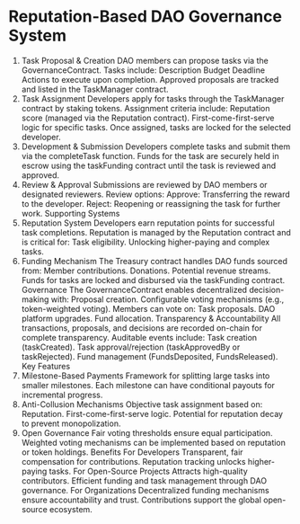 #  Reputation-Based DAO Governance System
1. Task Proposal & Creation
DAO members can propose tasks via the GovernanceContract.
Tasks include:
Description
Budget
Deadline
Actions to execute upon completion.
Approved proposals are tracked and listed in the TaskManager contract.
2. Task Assignment
Developers apply for tasks through the TaskManager contract by staking tokens.
Assignment criteria include:
Reputation score (managed via the Reputation contract).
First-come-first-serve logic for specific tasks.
Once assigned, tasks are locked for the selected developer.
3. Development & Submission
Developers complete tasks and submit them via the completeTask function.
Funds for the task are securely held in escrow using the taskFunding contract until the task is reviewed and approved.
4. Review & Approval
Submissions are reviewed by DAO members or designated reviewers.
Review options:
Approve: Transferring the reward to the developer.
Reject: Reopening or reassigning the task for further work.
Supporting Systems
1. Reputation System
Developers earn reputation points for successful task completions.
Reputation is managed by the Reputation contract and is critical for:
Task eligibility.
Unlocking higher-paying and complex tasks.
2. Funding Mechanism
The Treasury contract handles DAO funds sourced from:
Member contributions.
Donations.
Potential revenue streams.
Funds for tasks are locked and disbursed via the taskFunding contract.
Governance
The GovernanceContract enables decentralized decision-making with:
Proposal creation.
Configurable voting mechanisms (e.g., token-weighted voting).
Members can vote on:
Task proposals.
DAO platform upgrades.
Fund allocation.
Transparency & Accountability
All transactions, proposals, and decisions are recorded on-chain for complete transparency.
Auditable events include:
Task creation (taskCreated).
Task approval/rejection (taskApprovedBy or taskRejected).
Fund management (FundsDeposited, FundsReleased).
Key Features
1. Milestone-Based Payments
Framework for splitting large tasks into smaller milestones.
Each milestone can have conditional payouts for incremental progress.
2. Anti-Collusion Mechanisms
Objective task assignment based on:
Reputation.
First-come-first-serve logic.
Potential for reputation decay to prevent monopolization.
3. Open Governance
Fair voting thresholds ensure equal participation.
Weighted voting mechanisms can be implemented based on reputation or token holdings.
Benefits
For Developers
Transparent, fair compensation for contributions.
Reputation tracking unlocks higher-paying tasks.
For Open-Source Projects
Attracts high-quality contributors.
Efficient funding and task management through DAO governance.
For Organizations
Decentralized funding mechanisms ensure accountability and trust.
Contributions support the global open-source ecosystem.
